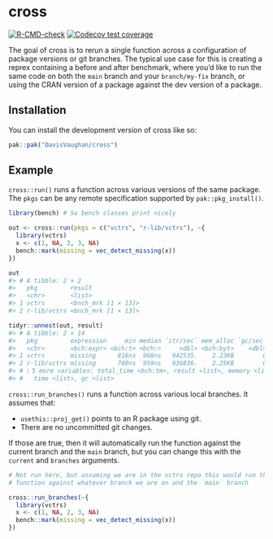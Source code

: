 
<!-- README.md is generated from README.Rmd. Please edit that file -->

# cross

<!-- badges: start -->

[![R-CMD-check](https://github.com/DavisVaughan/cross/actions/workflows/R-CMD-check.yaml/badge.svg)](https://github.com/DavisVaughan/cross/actions/workflows/R-CMD-check.yaml)
[![Codecov test
coverage](https://codecov.io/gh/DavisVaughan/cross/branch/main/graph/badge.svg)](https://app.codecov.io/gh/DavisVaughan/cross?branch=main)

<!-- badges: end -->

The goal of cross is to rerun a single function across a configuration
of package versions or git branches. The typical use case for this is
creating a reprex containing a before and after benchmark, where you’d
like to run the same code on both the `main` branch and your
`branch/my-fix` branch, or using the CRAN version of a package against
the dev version of a package.

## Installation

You can install the development version of cross like so:

``` r
pak::pak("DavisVaughan/cross")
```

## Example

`cross::run()` runs a function across various versions of the same
package. The `pkgs` can be any remote specification supported by
`pak::pkg_install()`.

``` r
library(bench) # So bench classes print nicely

out <- cross::run(pkgs = c("vctrs", "r-lib/vctrs"), ~{
  library(vctrs)
  x <- c(1, NA, 2, 3, NA)
  bench::mark(missing = vec_detect_missing(x)) 
})

out
#> # A tibble: 2 × 2
#>   pkg         result             
#>   <chr>       <list>             
#> 1 vctrs       <bnch_mrk [1 × 13]>
#> 2 r-lib/vctrs <bnch_mrk [1 × 13]>

tidyr::unnest(out, result)
#> # A tibble: 2 × 14
#>   pkg         expression     min median `itr/sec` mem_alloc `gc/sec` n_itr  n_gc
#>   <chr>       <bch:expr> <bch:t> <bch:>     <dbl> <bch:byt>    <dbl> <int> <dbl>
#> 1 vctrs       missing      816ns  968ns   942535.    2.23KB        0 10000     0
#> 2 r-lib/vctrs missing      760ns  959ns   936836.    2.25KB        0 10000     0
#> # ℹ 5 more variables: total_time <bch:tm>, result <list>, memory <list>,
#> #   time <list>, gc <list>
```

`cross::run_branches()` runs a function across various local branches.
It assumes that:

- `usethis::proj_get()` points to an R package using git.
- There are no uncommitted git changes.

If those are true, then it will automatically run the function against
the current branch and the `main` branch, but you can change this with
the `current` and `branches` arguments.

``` r
# Not run here, but assuming we are in the vctrs repo this would run the
# function against whatever branch we are on and the `main` branch

cross::run_branches(~{
  library(vctrs)
  x <- c(1, NA, 2, 3, NA)
  bench::mark(missing = vec_detect_missing(x)) 
})
```
